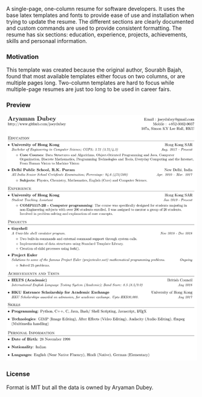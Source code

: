 A single-page, one-column resume for software developers. It uses the base latex templates and fonts to provide ease of use and installation when trying to update the resume. The different sections are clearly documented and custom commands are used to provide consistent formatting. The resume has six sections: education, experience, projects, achievements, skills and personaal information.

### Motivation

This template was created because the original author, Sourabh Bajah, found that most available templates either focus on two columns, or are multiple pages long. Two-column templates are hard to focus while multiple-page resumes are just too long to be used in career fairs.


### Preview
![Resume Screenshot](/resume_preview.png)

### License
Format is MIT but all the data is owned by Aryaman Dubey.
